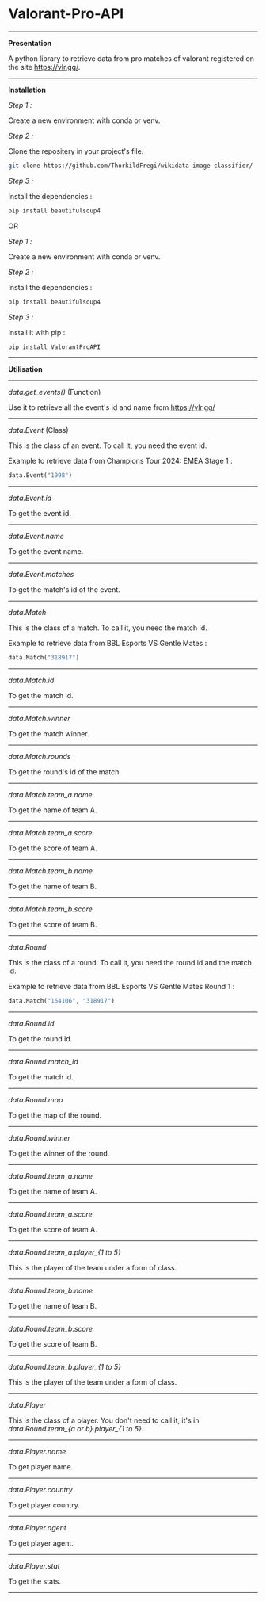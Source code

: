 # Valorant-Pro-API

-------------------------------------------------------------------------------------------------------------------------------------------------------------------------------------------------------------------------

**Presentation**

A python library to retrieve data from pro matches of valorant registered on the site https://vlr.gg/.

-------------------------------------------------------------------------------------------------------------------------------------------------------------------------------------------------------------------------

**Installation**

*Step 1 :*

Create a new environment with conda or venv.

*Step 2 :*

Clone the repositery in your project's file.

```bash
git clone https://github.com/ThorkildFregi/wikidata-image-classifier/
```

*Step 3 :*

Install the dependencies :

```bash
pip install beautifulsoup4
```

OR

*Step 1 :*

Create a new environment with conda or venv.

*Step 2 :*

Install the dependencies :

```bash
pip install beautifulsoup4
```

*Step 3 :*

Install it with pip :

```bash
pip install ValorantProAPI
```

-------------------------------------------------------------------------------------------------------------------------------------------------------------------------------------------------------------------------

**Utilisation**

--------------------------------

*data.get_events()* (Function)

Use it to retrieve all the event's id and name from https://vlr.gg/

----------------

*data.Event* (Class)

This is the class of an event. To call it, you need the event id.

Example to retrieve data from Champions Tour 2024: EMEA Stage 1 :
```python
data.Event("1998")
```

----------------

*data.Event.id*

To get the event id.

----------------

*data.Event.name*

To get the event name.

----------------

*data.Event.matches*

To get the match's id of the event.

--------------------------------

*data.Match*

This is the class of a match. To call it, you need the match id.

Example to retrieve data from BBL Esports VS Gentle Mates :
```python
data.Match("318917")
```

----------------

*data.Match.id*

To get the match id.

----------------

*data.Match.winner*

To get the match winner.

----------------

*data.Match.rounds*

To get the round's id of the match.

----------------

*data.Match.team_a.name*

To get the name of team A.

----------------

*data.Match.team_a.score*

To get the score of team A.

----------------

*data.Match.team_b.name*

To get the name of team B.

----------------

*data.Match.team_b.score*

To get the score of team B.

--------------------------------

*data.Round*

This is the class of a round. To call it, you need the round id and the match id.

Example to retrieve data from BBL Esports VS Gentle Mates Round 1 :
```python
data.Match("164106", "318917")
```

----------------

*data.Round.id*

To get the round id.

----------------

*data.Round.match_id*

To get the match id.

----------------

*data.Round.map*

To get the map of the round.

----------------

*data.Round.winner*

To get the winner of the round.

----------------

*data.Round.team_a.name*

To get the name of team A.

----------------

*data.Round.team_a.score*

To get the score of team A.

----------------

*data.Round.team_a.player_{1 to 5}*

This is the player of the team under a form of class.

----------------

*data.Round.team_b.name*

To get the name of team B.

----------------

*data.Round.team_b.score*

To get the score of team B.

----------------

*data.Round.team_b.player_{1 to 5}*

This is the player of the team under a form of class.


--------------------------------

*data.Player*

This is the class of a player. You don't need to call it, it's in *data.Round.team_{a or b}.player_{1 to 5}*.

----------------

*data.Player.name*

To get player name.

----------------

*data.Player.country*

To get player country.

----------------

*data.Player.agent*

To get player agent.

----------------

*data.Player.stat*

To get the stats.

--------------------------------
